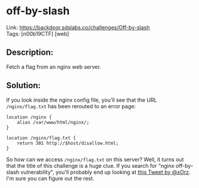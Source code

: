 off-by-slash
============

Link: https://backdoor.sdslabs.co/challenges/Off-by-slash \
Tags: [n00b19CTF] [web]

Description:
------------

Fetch a flag from an nginx web server.

Solution:
---------

If you look inside the nginx config file, you'll see that the URL `/nginx/flag.txt` has been rerouted to an error page:

```
location /nginx {
    alias /var/www/html/nginx/;
}

location /nginx/flag.txt {
    return 301 http://$host/disallow.html;
}
```

So how can we access `/nginx/flag.txt` on this server? Well, it turns out that the title of this challenge is a huge clue. If you search for "nginx off-by-slash vulnerability", you'll probably end up looking at [this Tweet by @xOrz](https://twitter.com/x0rz/status/1052899891624710145). I'm sure you can figure out the rest.
